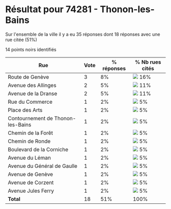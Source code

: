 # Résultat pour 74281 - Thonon-les-Bains

Sur l'ensemble de la ville il y a eu 35 réponses dont 18 réponses avec une rue citée (51%)

14 points noirs identifiés

| Rue | Vote | % réponses | % Nb rues cités|
|-----|------|------------|----------------|
| Route de Genève | 3 | 8% | <img src="../../img/bar_16.gif" />&nbsp;16%|
| Avenue des Allinges | 2 | 5% | <img src="../../img/bar_11.gif" />&nbsp;11%|
| Avenue de la Dranse | 2 | 5% | <img src="../../img/bar_11.gif" />&nbsp;11%|
| Rue du Commerce | 1 | 2% | <img src="../../img/bar_5.gif" />&nbsp;5%|
| Place des Arts | 1 | 2% | <img src="../../img/bar_5.gif" />&nbsp;5%|
| Contournement de Thonon-les-Bains | 1 | 2% | <img src="../../img/bar_5.gif" />&nbsp;5%|
| Chemin de la Forêt | 1 | 2% | <img src="../../img/bar_5.gif" />&nbsp;5%|
| Chemin de Ronde | 1 | 2% | <img src="../../img/bar_5.gif" />&nbsp;5%|
| Boulevard de la Corniche | 1 | 2% | <img src="../../img/bar_5.gif" />&nbsp;5%|
| Avenue du Léman | 1 | 2% | <img src="../../img/bar_5.gif" />&nbsp;5%|
| Avenue du Général de Gaulle | 1 | 2% | <img src="../../img/bar_5.gif" />&nbsp;5%|
| Avenue de Genève | 1 | 2% | <img src="../../img/bar_5.gif" />&nbsp;5%|
| Avenue de Corzent | 1 | 2% | <img src="../../img/bar_5.gif" />&nbsp;5%|
| Avenue Jules Ferry | 1 | 2% | <img src="../../img/bar_5.gif" />&nbsp;5%|
| **Total** | 18 | 51% | 100%|
